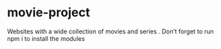# movie-project
Websites with a wide collection of movies and series .
Don’t forget to run npm i to install the modules
